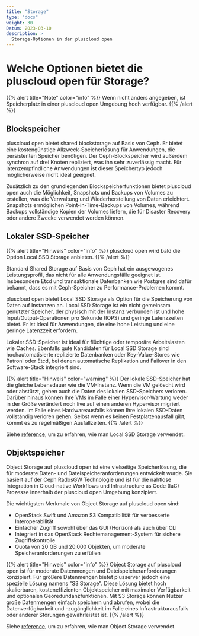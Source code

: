 ```yaml
---
title: "Storage"
type: "docs"
weight: 30
Datum: 2023-03-10
description: >
  Storage-Optionen in der pluscloud open
---
```


# Welche Optionen bietet die pluscloud open für Storage?

{{% alert title="Note" color="info" %}}
Wenn nicht anders angegeben, ist Speicherplatz in einer pluscloud open Umgebung hoch verfügbar.
{{% /alert %}}

## Blockspeicher

pluscloud open bietet shared blockstorage auf Basis von Ceph. Er bietet eine kostengünstige Allzweck-Speicherlösung für Anwendungen, die persistenten Speicher benötigen. Der Ceph-Blockspeicher wird außerdem synchron auf drei Knoten repliziert, was ihn sehr zuverlässig macht. Für latenzempfindliche Anwendungen ist dieser Speichertyp jedoch möglicherweise nicht ideal geeignet.

Zusätzlich zu den grundlegenden Blockspeicherfunktionen bietet pluscloud open auch die Möglichkeit, Snapshots und Backups von Volumes zu erstellen, was die Verwaltung und Wiederherstellung von Daten erleichtert. Snapshots ermöglichen Point-in-Time-Backups von Volumes, während Backups vollständige Kopien der Volumes liefern, die für Disaster Recovery oder andere Zwecke verwendet werden können.

## Lokaler SSD-Speicher

{{% alert title="Hinweis" color="info" %}}
pluscloud open wird bald die Option Local SSD Storage anbieten.
{{% /alert %}}

Standard Shared Storage auf Basis von Ceph hat ein ausgewogenes Leistungsprofil, das nicht für alle Anwendungsfälle geeignet ist. Insbesondere Etcd und transaktionale Datenbanken wie Postgres sind dafür bekannt, dass es mit Ceph-Speicher zu Performance-Problemen kommt.

pluscloud open bietet Local SSD Storage als Option für die Speicherung von Daten auf Instanzen an. Local SSD Storage ist ein nicht gemeinsam genutzter Speicher, der physisch mit der Instanz verbunden ist und hohe Input/Output-Operationen pro Sekunde (IOPS) und geringe Latenzzeiten bietet. Er ist ideal für Anwendungen, die eine hohe Leistung und eine geringe Latenzzeit erfordern.

Lokaler SSD-Speicher ist ideal für flüchtige oder temporäre Arbeitslasten wie Caches. Ebenfalls gute Kandidaten für Local SSD Storage sind hochautomatisierte replizierte Datenbanken oder Key-Value-Stores wie Patroni oder Etcd, bei denen automatische Replikation und Failover in den Software-Stack integriert sind.

{{% alert title="Hinweis" color="warning" %}}
Der lokale SSD-Speicher hat die gleiche Lebensdauer wie die VM-Instanz. Wenn die VM gelöscht wird oder abstürzt, gehen auch die Daten des lokalen SSD-Speichers verloren. Darüber hinaus können Ihre VMs im Falle einer Hypervisor-Wartung weder in der Größe verändert noch live auf einen anderen Hypervisor migriert werden. Im Falle eines Hardwareausfalls können Ihre lokalen SSD-Daten vollständig verloren gehen. Selbst wenn es keinen Festplattenausfall gibt, kommt es zu regelmäßigen Ausfallzeiten.
{{% /alert %}}

Siehe [reference](../../../reference/local-storage/), um zu erfahren, wie man Local SSD Storage verwendet.

## Objektspeicher

Object Storage auf pluscloud open ist eine vielseitige Speicherlösung, die für moderate Daten- und Dateispeicheranforderungen entwickelt wurde. Sie basiert auf der Ceph RadosGW Technologie und ist für die nahtlose Integration in Cloud-native Workflows und Infrastructure as Code (IaC) Prozesse innerhalb der pluscloud open Umgebung konzipiert.

Die wichtigsten Merkmale von Object Storage auf pluscloud open sind:

- OpenStack Swift und Amazon S3 Kompatibilität für verbesserte Interoperabilität
- Einfacher Zugriff sowohl über das GUI (Horizon) als auch über CLI
- Integriert in das OpenStack Rechtemanagement-System für sichere Zugriffskontrolle
- Quota von 20 GB und 20.000 Objekten, um moderate Speicheranforderungen zu erfüllen

{{% alert title="Hinweis" color="info" %}}
Object Storage auf pluscloud open ist für moderate Datenmengen und Dateispeicheranforderungen konzipiert. Für größere Datenmengen bietet plusserver jedoch eine spezielle Lösung namens "S3 Storage". Diese Lösung bietet hoch skalierbaren, kosteneffizienten Objektspeicher mit maximaler Verfügbarkeit und optionalen Georedundanzfunktionen. Mit S3 Storage können Nutzer große Datenmengen einfach speichern und abrufen, wobei die Datenverfügbarkeit und -zugänglichkeit im Falle eines Infrastrukturausfalls oder anderer Störungen gewährleistet ist.
{{% /alert %}}

Siehe [reference](../../../reference/object-storage/), um zu erfahren, wie man Object Storage verwendet.

